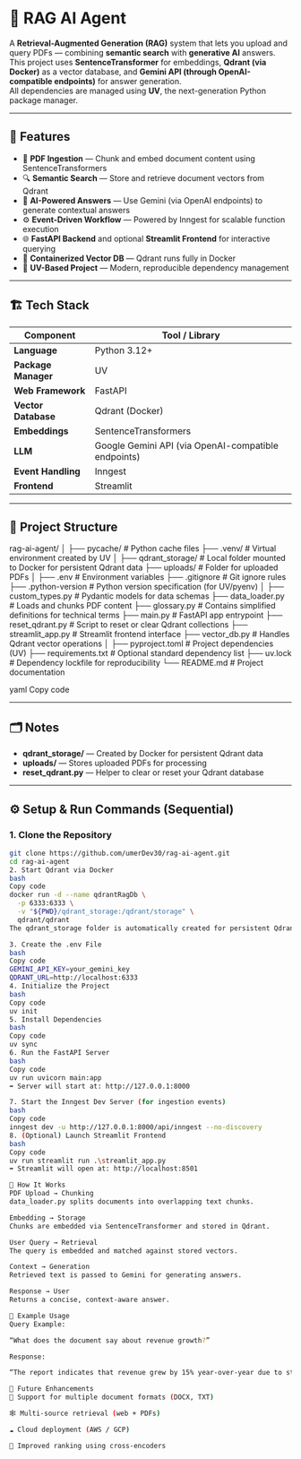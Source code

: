 # 🧠 RAG AI Agent

A **Retrieval-Augmented Generation (RAG)** system that lets you upload and query PDFs — combining **semantic search** with **generative AI** answers.  
This project uses **SentenceTransformer** for embeddings, **Qdrant (via Docker)** as a vector database, and **Gemini API (through OpenAI-compatible endpoints)** for answer generation.  
All dependencies are managed using **UV**, the next-generation Python package manager.

---

## 🚀 Features

- 📄 **PDF Ingestion** — Chunk and embed document content using SentenceTransformers  
- 🔍 **Semantic Search** — Store and retrieve document vectors from Qdrant  
- 🤖 **AI-Powered Answers** — Use Gemini (via OpenAI endpoints) to generate contextual answers  
- ⚙️ **Event-Driven Workflow** — Powered by Inngest for scalable function execution  
- 🌐 **FastAPI Backend** and optional **Streamlit Frontend** for interactive querying  
- 🧩 **Containerized Vector DB** — Qdrant runs fully in Docker  
- 🧰 **UV-Based Project** — Modern, reproducible dependency management  

---

## 🏗️ Tech Stack

| **Component** | **Tool / Library** |
|----------------|--------------------|
| **Language** | Python 3.12+ |
| **Package Manager** | UV |
| **Web Framework** | FastAPI |
| **Vector Database** | Qdrant (Docker) |
| **Embeddings** | SentenceTransformers |
| **LLM** | Google Gemini API (via OpenAI-compatible endpoints) |
| **Event Handling** | Inngest |
| **Frontend** | Streamlit |

---

## 🧩 Project Structure

rag-ai-agent/
│
├── pycache/ # Python cache files
├── .venv/ # Virtual environment created by UV
│
├── qdrant_storage/ # Local folder mounted to Docker for persistent Qdrant data
├── uploads/ # Folder for uploaded PDFs
│
├── .env # Environment variables
├── .gitignore # Git ignore rules
├── .python-version # Python version specification (for UV/pyenv)
│
├── custom_types.py # Pydantic models for data schemas
├── data_loader.py # Loads and chunks PDF content
├── glossary.py # Contains simplified definitions for technical terms
├── main.py # FastAPI app entrypoint
├── reset_qdrant.py # Script to reset or clear Qdrant collections
├── streamlit_app.py # Streamlit frontend interface
├── vector_db.py # Handles Qdrant vector operations
│
├── pyproject.toml # Project dependencies (UV)
├── requirements.txt # Optional standard dependency list
├── uv.lock # Dependency lockfile for reproducibility
└── README.md # Project documentation

yaml
Copy code

---

## 🗂️ Notes

- **qdrant_storage/** — Created by Docker for persistent Qdrant data  
- **uploads/** — Stores uploaded PDFs for processing  
- **reset_qdrant.py** — Helper to clear or reset your Qdrant database  

---

## ⚙️ Setup & Run Commands (Sequential)

### 1. Clone the Repository
```bash
git clone https://github.com/umerDev30/rag-ai-agent.git
cd rag-ai-agent
2. Start Qdrant via Docker
bash
Copy code
docker run -d --name qdrantRagDb \
  -p 6333:6333 \
  -v "${PWD}/qdrant_storage:/qdrant/storage" \
  qdrant/qdrant
The qdrant_storage folder is automatically created for persistent Qdrant data.

3. Create the .env File
bash
Copy code
GEMINI_API_KEY=your_gemini_key
QDRANT_URL=http://localhost:6333
4. Initialize the Project
bash
Copy code
uv init
5. Install Dependencies
bash
Copy code
uv sync
6. Run the FastAPI Server
bash
Copy code
uv run uvicorn main:app
➡️ Server will start at: http://127.0.0.1:8000

7. Start the Inngest Dev Server (for ingestion events)
bash
Copy code
inngest dev -u http://127.0.0.1:8000/api/inngest --no-discovery
8. (Optional) Launch Streamlit Frontend
bash
Copy code
uv run streamlit run .\streamlit_app.py
➡️ Streamlit will open at: http://localhost:8501

🧠 How It Works
PDF Upload → Chunking
data_loader.py splits documents into overlapping text chunks.

Embedding → Storage
Chunks are embedded via SentenceTransformer and stored in Qdrant.

User Query → Retrieval
The query is embedded and matched against stored vectors.

Context → Generation
Retrieved text is passed to Gemini for generating answers.

Response → User
Returns a concise, context-aware answer.

🧩 Example Usage
Query Example:

“What does the document say about revenue growth?”

Response:

“The report indicates that revenue grew by 15% year-over-year due to strong Q2 performance.”

🧱 Future Enhancements
🧬 Support for multiple document formats (DOCX, TXT)

🕸️ Multi-source retrieval (web + PDFs)

☁️ Cloud deployment (AWS / GCP)

🧭 Improved ranking using cross-encoders
